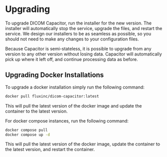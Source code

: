 # Upgrading

To upgrade DICOM Capacitor, run the installer for the new version.  The installer will automatically stop the service, upgrade the files, and restart the service.  We design our installers to be as seamless as possible, so you should not need to make any changes to your configuration files.

Because Capacitor is semi-stateless, it is possible to upgrade from any version to any other version without losing data.  Capacitor will automatically pick up where it left off, and continue processing data as before.

## Upgrading Docker Installations

To upgrade a docker installation simply run the following command:

```bash
docker pull fluxinc/dicom-capacitor:latest
```

This will pull the latest version of the docker image and update the container to the latest version.

For docker compose instances, run the following command:

```bash
docker compose pull
docker compose up -d
```

This will pull the latest version of the docker image, update the container to the latest version, and restart the container.
